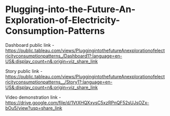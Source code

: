 # Plugging-into-the-Future-An-Exploration-of-Electricity-Consumption-Patterns


Dashboard public  link -  https://public.tableau.com/views/PluggingintothefutureAnexplorationofelectricityconsumptionpatterns_/Dashboard1?:language=en-US&:display_count=n&:origin=viz_share_link


Story public link -  https://public.tableau.com/views/PluggingintothefutureAnexplorationofelectricityconsumptionpatterns__/Story1?:language=en-US&:display_count=n&:origin=viz_share_link


Video demonstration link -  https://drive.google.com/file/d/1VtXHQXxysC5xzRPnQF52sUJsOZx-bOu5/view?usp=share_link 
